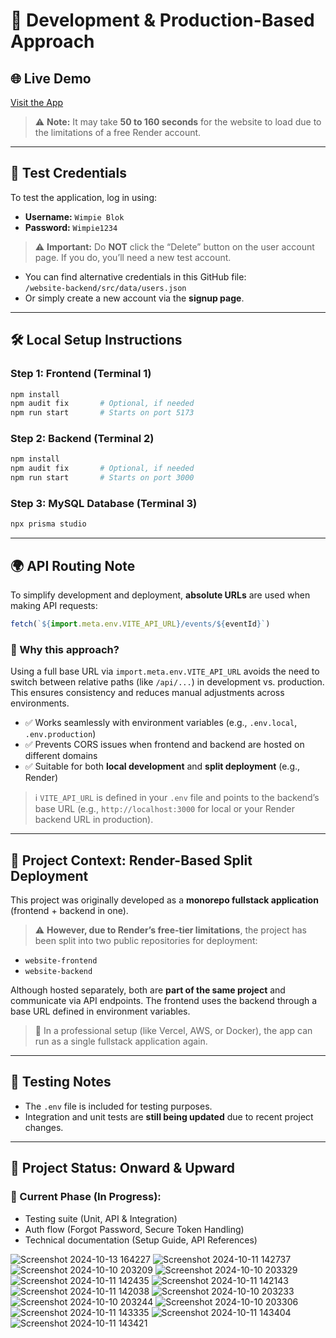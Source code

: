 # 🔧 Development & Production-Based Approach

## 🌐 Live Demo

[Visit the App](https://website-frontend-8wnm.onrender.com)

> ⚠️ **Note:** It may take **50 to 160 seconds** for the website to load due to the limitations of a free Render account.

---

## 🔐 Test Credentials

To test the application, log in using:

- **Username:** `Wimpie Blok`  
- **Password:** `Wimpie1234`

> ⚠️ **Important:** Do **NOT** click the “Delete” button on the user account page. If you do, you’ll need a new test account.

- You can find alternative credentials in this GitHub file:  
  `/website-backend/src/data/users.json`
- Or simply create a new account via the **signup page**.

---

## 🛠️ Local Setup Instructions

### Step 1: Frontend (Terminal 1)

```bash
npm install
npm audit fix       # Optional, if needed
npm run start       # Starts on port 5173
```

### Step 2: Backend (Terminal 2)

```bash
npm install
npm audit fix       # Optional, if needed
npm run start       # Starts on port 3000
```

### Step 3: MySQL Database (Terminal 3)

```bash
npx prisma studio
```

---

## 🌍 API Routing Note

To simplify development and deployment, **absolute URLs** are used when making API requests:

```js
fetch(`${import.meta.env.VITE_API_URL}/events/${eventId}`)
```

### 📌 Why this approach?

Using a full base URL via `import.meta.env.VITE_API_URL` avoids the need to switch between relative paths (like `/api/...`) in development vs. production. This ensures consistency and reduces manual adjustments across environments.

- ✅ Works seamlessly with environment variables (e.g., `.env.local`, `.env.production`)
- ✅ Prevents CORS issues when frontend and backend are hosted on different domains
- ✅ Suitable for both **local development** and **split deployment** (e.g., Render)

> ℹ️ `VITE_API_URL` is defined in your `.env` file and points to the backend’s base URL (e.g., `http://localhost:3000` for local or your Render backend URL in production).

---

## 🔗 Project Context: Render-Based Split Deployment

This project was originally developed as a **monorepo fullstack application** (frontend + backend in one).

> ⚠️ **However, due to Render’s free-tier limitations**, the project has been split into two public repositories for deployment:
- `website-frontend`
- `website-backend`

Although hosted separately, both are **part of the same project** and communicate via API endpoints. The frontend uses the backend through a base URL defined in environment variables.

> 🧩 In a professional setup (like Vercel, AWS, or Docker), the app can run as a single fullstack application again.

---

## 🧪 Testing Notes

- The `.env` file is included for testing purposes.
- Integration and unit tests are **still being updated** due to recent project changes.

---

## 🚀 Project Status: Onward & Upward

### 🔧 Current Phase (In Progress):

- Testing suite (Unit, API & Integration)
- Auth flow (Forgot Password, Secure Token Handling)
- Technical documentation (Setup Guide, API References)




![Screenshot 2024-10-13 164227](https://github.com/user-attachments/assets/794893f9-1fd0-4bec-b5b6-62a87bd96619)
![Screenshot 2024-10-11 142737](https://github.com/user-attachments/assets/92e87063-25ec-4a90-8eac-289aefc715af)
![Screenshot 2024-10-10 203209](https://github.com/user-attachments/assets/5d0d346a-8674-4cbe-8a52-1a2a17cfdbf7)
![Screenshot 2024-10-10 203329](https://github.com/user-attachments/assets/39f47830-ea77-4ced-ad81-dfe2d8b4158a)
![Screenshot 2024-10-11 142435](https://github.com/user-attachments/assets/e024e403-b32f-4fa2-90d8-4fd7ea7696cb)
![Screenshot 2024-10-11 142143](https://github.com/user-attachments/assets/ae3e63dd-7df3-4706-a2cd-8611deb42015)
![Screenshot 2024-10-11 142038](https://github.com/user-attachments/assets/2b65b00a-fd78-4953-a0a3-b155d4c359ea)
![Screenshot 2024-10-10 203233](https://github.com/user-attachments/assets/663e1e9d-b7c9-4f68-aaff-6d596a7c4f27)
![Screenshot 2024-10-10 203244](https://github.com/user-attachments/assets/aa76a163-7ef4-4f0b-9dcc-e2e19b793220)
![Screenshot 2024-10-10 203306](https://github.com/user-attachments/assets/019edd08-94b6-4a44-8e7f-4c513710a675)
![Screenshot 2024-10-11 143335](https://github.com/user-attachments/assets/15e07885-28bd-471f-bf4f-8ba3d4940b97)
![Screenshot 2024-10-11 143404](https://github.com/user-attachments/assets/002ac242-83cd-4163-b53e-1772c8a89639)
![Screenshot 2024-10-11 143421](https://github.com/user-attachments/assets/1af49b0c-3064-4791-a0d6-60c481022ae0)

